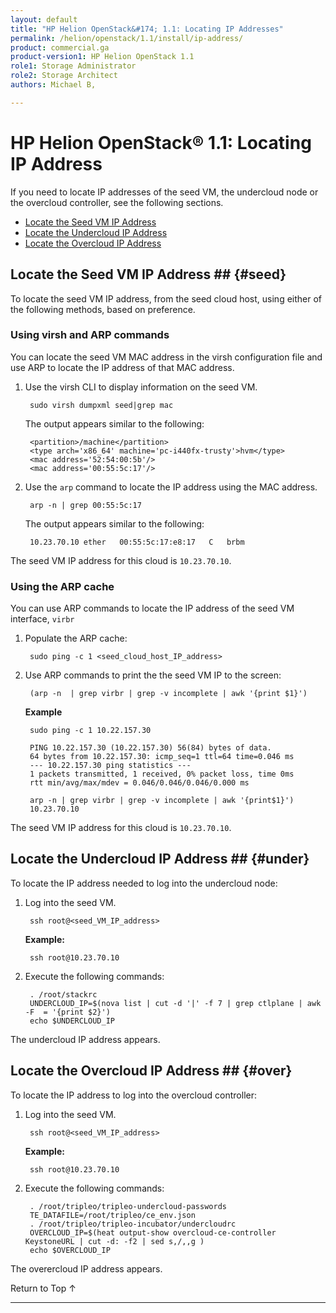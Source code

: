 ```yaml
---
layout: default
title: "HP Helion OpenStack&#174; 1.1: Locating IP Addresses"
permalink: /helion/openstack/1.1/install/ip-address/
product: commercial.ga
product-version1: HP Helion OpenStack 1.1
role1: Storage Administrator
role2: Storage Architect
authors: Michael B, 

---
```

<!--UNDER REVISION-->


<script>

function PageRefresh {
onLoad="window.refresh"
}

PageRefresh();

</script>


# HP Helion OpenStack&#174; 1.1: Locating IP Address

If you need to locate IP addresses of the seed VM, the undercloud node or the overcloud controller, see the following sections.

* [Locate the Seed VM IP Address](#seed)
* [Locate the Undercloud IP Address](#under)
* [Locate the Overcloud IP Address](#over)

## Locate the Seed VM IP Address ## {#seed}

To locate the seed VM IP address, from the seed cloud host, using either of the following methods, based on preference.

### Using virsh and ARP commands

You can locate the seed VM MAC address in the virsh configuration file and use ARP to locate the IP address of that MAC address.

1. Use the virsh CLI to display information on the seed VM.

		sudo virsh dumpxml seed|grep mac

	The output appears similar to the following:

		<partition>/machine</partition>
		<type arch='x86_64' machine='pc-i440fx-trusty'>hvm</type>
		<mac address='52:54:00:5b'/>
		<mac address='00:55:5c:17'/>
 
2. Use the `arp` command to locate the IP address using the MAC address.

		arp -n | grep 00:55:5c:17

	The output appears similar to the following:

		10.23.70.10	ether	00:55:5c:17:e8:17	C	brbm

The seed VM IP address for this cloud is `10.23.70.10`.

### Using the ARP cache

You can use ARP commands to locate the IP address of the seed VM interface,  `virbr`

1. Populate the ARP cache:

		sudo ping -c 1 <seed_cloud_host_IP_address>

2. Use ARP commands to print the the seed VM IP to the screen:

		(arp -n  | grep virbr | grep -v incomplete | awk '{print $1}')

	**Example**

		sudo ping -c 1 10.22.157.30

		PING 10.22.157.30 (10.22.157.30) 56(84) bytes of data.
		64 bytes from 10.22.157.30: icmp_seq=1 ttl=64 time=0.046 ms
		--- 10.22.157.30 ping statistics ---
		1 packets transmitted, 1 received, 0% packet loss, time 0ms
		rtt min/avg/max/mdev = 0.046/0.046/0.046/0.000 ms

		arp -n | grep virbr | grep -v incomplete | awk '{print$1}')
		10.23.70.10

The seed VM IP address for this cloud is `10.23.70.10`.

## Locate the Undercloud IP Address ## {#under}

To locate the IP address needed to log into the undercloud node:

1. Log into the seed VM.


		ssh root@<seed_VM_IP_address> 

	**Example:**

		ssh root@10.23.70.10

2. Execute the following commands:

		. /root/stackrc
		UNDERCLOUD_IP=$(nova list | cut -d '|' -f 7 | grep ctlplane | awk -F  = '{print $2}')
		echo $UNDERCLOUD_IP

The undercloud IP address appears. 


## Locate the Overcloud IP Address ## {#over}

To locate the IP address to log into the overcloud controller: 

1. Log into the seed VM.

		ssh root@<seed_VM_IP_address> 

	**Example:**

		ssh root@10.23.70.10

2. Execute the following commands:

		. /root/tripleo/tripleo-undercloud-passwords
		TE_DATAFILE=/root/tripleo/ce_env.json
		. /root/tripleo/tripleo-incubator/undercloudrc
		OVERCLOUD_IP=$(heat output-show overcloud-ce-controller KeystoneURL | cut -d: -f2 | sed s,/,,g )
		echo $OVERCLOUD_IP

The overercloud IP address appears.



<a href="#top" style="padding:14px 0px 14px 0px; text-decoration: none;"> Return to Top &#8593; </a>

----
